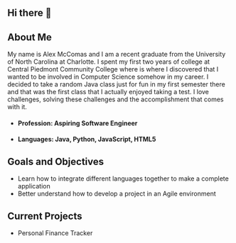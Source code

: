 ## Hi there 👋

## About Me
My name is Alex McComas and I am a recent graduate from the University of North Carolina at Charlotte. I spent my first two years of college at Central Piedmont Community College 
where is where I discovered that I wanted to be involved in Computer Science somehow in my career. I decided to take a random Java class just for fun in my first semester there and 
that was the first class that I actually enjoyed taking a test. I love challenges, solving these challenges and the accomplishment that comes with it.

- #### Profession: Aspiring Software Engineer
- #### Languages: Java, Python, JavaScript, HTML5

## Goals and Objectives
- Learn how to integrate different languages together to make a complete application
- Better understand how to develop a project in an Agile environment

## Current Projects
- Personal Finance Tracker
<!--
**amcoma0/amcoma0** is a ✨ _special_ ✨ repository because its `README.md` (this file) appears on your GitHub profile.

Here are some ideas to get you started:

- 🔭 I’m currently working on ...
- 🌱 I’m currently learning ...
- 👯 I’m looking to collaborate on ...
- 🤔 I’m looking for help with ...
- 💬 Ask me about ...
- 📫 How to reach me: ...
- 😄 Pronouns: ...
- ⚡ Fun fact: ...
-->
